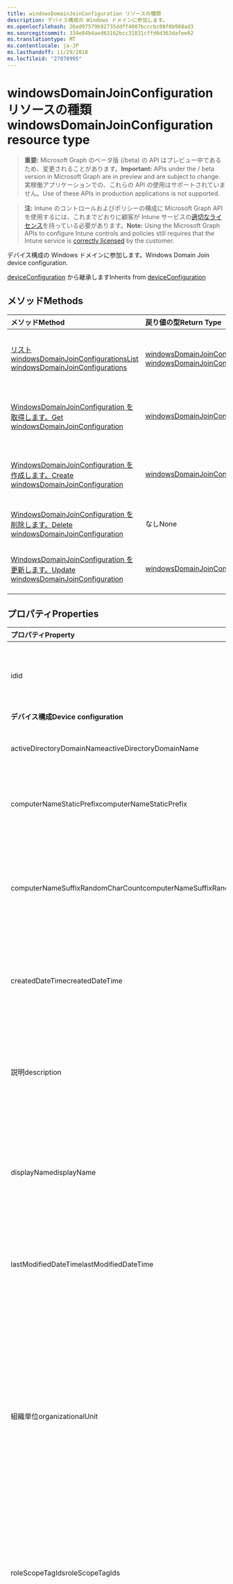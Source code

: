 ```yaml
---
title: windowsDomainJoinConfiguration リソースの種類
description: デバイス構成の Windows ドメインに参加します。
ms.openlocfilehash: 26ed97579b92735ddff4087bcccbc08f0b988ad3
ms.sourcegitcommit: 334e84b4aed63162bcc31831cffd6d363dafee02
ms.translationtype: MT
ms.contentlocale: ja-JP
ms.lasthandoff: 11/29/2018
ms.locfileid: "27070995"
---
```

# <a name="windowsdomainjoinconfiguration-resource-type"></a><span data-ttu-id="00bdb-103">windowsDomainJoinConfiguration リソースの種類</span><span class="sxs-lookup"><span data-stu-id="00bdb-103">windowsDomainJoinConfiguration resource type</span></span>

> <span data-ttu-id="00bdb-104">**重要:** Microsoft Graph のベータ版 (/beta) の API はプレビュー中であるため、変更されることがあります。</span><span class="sxs-lookup"><span data-stu-id="00bdb-104">**Important:** APIs under the / beta version in Microsoft Graph are in preview and are subject to change.</span></span> <span data-ttu-id="00bdb-105">実稼働アプリケーションでの、これらの API の使用はサポートされていません。</span><span class="sxs-lookup"><span data-stu-id="00bdb-105">Use of these APIs in production applications is not supported.</span></span>

> <span data-ttu-id="00bdb-106">**注:** Intune のコントロールおよびポリシーの構成に Microsoft Graph API を使用するには、これまでどおりに顧客が Intune サービスの[適切なライセンス](https://go.microsoft.com/fwlink/?linkid=839381)を持っている必要があります。</span><span class="sxs-lookup"><span data-stu-id="00bdb-106">**Note:** Using the Microsoft Graph APIs to configure Intune controls and policies still requires that the Intune service is [correctly licensed](https://go.microsoft.com/fwlink/?linkid=839381) by the customer.</span></span>

<span data-ttu-id="00bdb-107">デバイス構成の Windows ドメインに参加します。</span><span class="sxs-lookup"><span data-stu-id="00bdb-107">Windows Domain Join device configuration.</span></span>

<span data-ttu-id="00bdb-108">[deviceConfiguration](../resources/intune-deviceconfig-deviceconfiguration.md) から継承します</span><span class="sxs-lookup"><span data-stu-id="00bdb-108">Inherits from [deviceConfiguration](../resources/intune-deviceconfig-deviceconfiguration.md)</span></span>

## <a name="methods"></a><span data-ttu-id="00bdb-109">メソッド</span><span class="sxs-lookup"><span data-stu-id="00bdb-109">Methods</span></span>
|<span data-ttu-id="00bdb-110">メソッド</span><span class="sxs-lookup"><span data-stu-id="00bdb-110">Method</span></span>|<span data-ttu-id="00bdb-111">戻り値の型</span><span class="sxs-lookup"><span data-stu-id="00bdb-111">Return Type</span></span>|<span data-ttu-id="00bdb-112">説明</span><span class="sxs-lookup"><span data-stu-id="00bdb-112">Description</span></span>|
|:---|:---|:---|
|[<span data-ttu-id="00bdb-113">リスト windowsDomainJoinConfigurations</span><span class="sxs-lookup"><span data-stu-id="00bdb-113">List windowsDomainJoinConfigurations</span></span>](../api/intune-shared-windowsdomainjoinconfiguration-list.md)|<span data-ttu-id="00bdb-114">[windowsDomainJoinConfiguration](../resources/intune-shared-windowsdomainjoinconfiguration.md)コレクション</span><span class="sxs-lookup"><span data-stu-id="00bdb-114">[windowsDomainJoinConfiguration](../resources/intune-shared-windowsdomainjoinconfiguration.md) collection</span></span>|<span data-ttu-id="00bdb-115">[WindowsDomainJoinConfiguration](../resources/intune-shared-windowsdomainjoinconfiguration.md)オブジェクトのプロパティと関係を一覧表示します。</span><span class="sxs-lookup"><span data-stu-id="00bdb-115">List properties and relationships of the [windowsDomainJoinConfiguration](../resources/intune-shared-windowsdomainjoinconfiguration.md) objects.</span></span>|
|[<span data-ttu-id="00bdb-116">WindowsDomainJoinConfiguration を取得します。</span><span class="sxs-lookup"><span data-stu-id="00bdb-116">Get windowsDomainJoinConfiguration</span></span>](../api/intune-shared-windowsdomainjoinconfiguration-get.md)|[<span data-ttu-id="00bdb-117">windowsDomainJoinConfiguration</span><span class="sxs-lookup"><span data-stu-id="00bdb-117">windowsDomainJoinConfiguration</span></span>](../resources/intune-shared-windowsdomainjoinconfiguration.md)|<span data-ttu-id="00bdb-118">[WindowsDomainJoinConfiguration](../resources/intune-shared-windowsdomainjoinconfiguration.md)オブジェクトのプロパティと関係を参照してください。</span><span class="sxs-lookup"><span data-stu-id="00bdb-118">Read properties and relationships of the [windowsDomainJoinConfiguration](../resources/intune-shared-windowsdomainjoinconfiguration.md) object.</span></span>|
|[<span data-ttu-id="00bdb-119">WindowsDomainJoinConfiguration を作成します。</span><span class="sxs-lookup"><span data-stu-id="00bdb-119">Create windowsDomainJoinConfiguration</span></span>](../api/intune-shared-windowsdomainjoinconfiguration-create.md)|[<span data-ttu-id="00bdb-120">windowsDomainJoinConfiguration</span><span class="sxs-lookup"><span data-stu-id="00bdb-120">windowsDomainJoinConfiguration</span></span>](../resources/intune-shared-windowsdomainjoinconfiguration.md)|<span data-ttu-id="00bdb-121">新しい[windowsDomainJoinConfiguration](../resources/intune-shared-windowsdomainjoinconfiguration.md)オブジェクトを作成します。</span><span class="sxs-lookup"><span data-stu-id="00bdb-121">Create a new [windowsDomainJoinConfiguration](../resources/intune-shared-windowsdomainjoinconfiguration.md) object.</span></span>|
|[<span data-ttu-id="00bdb-122">WindowsDomainJoinConfiguration を削除します。</span><span class="sxs-lookup"><span data-stu-id="00bdb-122">Delete windowsDomainJoinConfiguration</span></span>](../api/intune-shared-windowsdomainjoinconfiguration-delete.md)|<span data-ttu-id="00bdb-123">なし</span><span class="sxs-lookup"><span data-stu-id="00bdb-123">None</span></span>|<span data-ttu-id="00bdb-124">の[windowsDomainJoinConfiguration](../resources/intune-shared-windowsdomainjoinconfiguration.md)を削除します。</span><span class="sxs-lookup"><span data-stu-id="00bdb-124">Deletes a [windowsDomainJoinConfiguration](../resources/intune-shared-windowsdomainjoinconfiguration.md).</span></span>|<span data-ttu-id="00bdb-125">[WindowsDomainJoinConfiguration](../resources/intune-shared-windowsdomainjoinconfiguration.md)オブジェクトを削除します。</span><span class="sxs-lookup"><span data-stu-id="00bdb-125">Delete a [windowsDomainJoinConfiguration](../resources/intune-shared-windowsdomainjoinconfiguration.md) object.</span></span>|
|[<span data-ttu-id="00bdb-126">WindowsDomainJoinConfiguration を更新します。</span><span class="sxs-lookup"><span data-stu-id="00bdb-126">Update windowsDomainJoinConfiguration</span></span>](../api/intune-shared-windowsdomainjoinconfiguration-update.md)|[<span data-ttu-id="00bdb-127">windowsDomainJoinConfiguration</span><span class="sxs-lookup"><span data-stu-id="00bdb-127">windowsDomainJoinConfiguration</span></span>](../resources/intune-shared-windowsdomainjoinconfiguration.md)|<span data-ttu-id="00bdb-128">[WindowsDomainJoinConfiguration](../resources/intune-shared-windowsdomainjoinconfiguration.md)オブジェクトのプロパティを更新します。</span><span class="sxs-lookup"><span data-stu-id="00bdb-128">Update the properties of a [windowsDomainJoinConfiguration](../resources/intune-shared-windowsdomainjoinconfiguration.md) object.</span></span>|

## <a name="properties"></a><span data-ttu-id="00bdb-129">プロパティ</span><span class="sxs-lookup"><span data-stu-id="00bdb-129">Properties</span></span>
|<span data-ttu-id="00bdb-130">プロパティ</span><span class="sxs-lookup"><span data-stu-id="00bdb-130">Property</span></span>|<span data-ttu-id="00bdb-131">型</span><span class="sxs-lookup"><span data-stu-id="00bdb-131">Type</span></span>|<span data-ttu-id="00bdb-132">説明</span><span class="sxs-lookup"><span data-stu-id="00bdb-132">Description</span></span>|
|:---|:---|:---|
|<span data-ttu-id="00bdb-133">id</span><span class="sxs-lookup"><span data-stu-id="00bdb-133">id</span></span>|<span data-ttu-id="00bdb-134">String</span><span class="sxs-lookup"><span data-stu-id="00bdb-134">String</span></span>|<span data-ttu-id="00bdb-135">エンティティのキー。</span><span class="sxs-lookup"><span data-stu-id="00bdb-135">Key of the entity.</span></span> <span data-ttu-id="00bdb-136">[deviceConfiguration](../resources/intune-deviceconfig-deviceconfiguration.md) から継承します</span><span class="sxs-lookup"><span data-stu-id="00bdb-136">Inherited from [deviceConfiguration](../resources/intune-deviceconfig-deviceconfiguration.md)</span></span>|
|<span data-ttu-id="00bdb-137">**デバイス構成**</span><span class="sxs-lookup"><span data-stu-id="00bdb-137">**Device configuration**</span></span>|
|<span data-ttu-id="00bdb-138">activeDirectoryDomainName</span><span class="sxs-lookup"><span data-stu-id="00bdb-138">activeDirectoryDomainName</span></span>|<span data-ttu-id="00bdb-139">String</span><span class="sxs-lookup"><span data-stu-id="00bdb-139">String</span></span>|<span data-ttu-id="00bdb-140">参加するアクティブなディレクトリ ドメイン名です。</span><span class="sxs-lookup"><span data-stu-id="00bdb-140">Active Directory domain name to join.</span></span>|
|<span data-ttu-id="00bdb-141">computerNameStaticPrefix</span><span class="sxs-lookup"><span data-stu-id="00bdb-141">computerNameStaticPrefix</span></span>|<span data-ttu-id="00bdb-142">String</span><span class="sxs-lookup"><span data-stu-id="00bdb-142">String</span></span>|<span data-ttu-id="00bdb-143">コンピューター名に使用するプレフィックスを固定します。</span><span class="sxs-lookup"><span data-stu-id="00bdb-143">Fixed prefix to be used for computer name.</span></span>|
|<span data-ttu-id="00bdb-144">computerNameSuffixRandomCharCount</span><span class="sxs-lookup"><span data-stu-id="00bdb-144">computerNameSuffixRandomCharCount</span></span>|<span data-ttu-id="00bdb-145">Int32</span><span class="sxs-lookup"><span data-stu-id="00bdb-145">Int32</span></span>|<span data-ttu-id="00bdb-146">コンピューター名にサフィックスとして使用される文字を動的に生成します。</span><span class="sxs-lookup"><span data-stu-id="00bdb-146">Dynamically generated characters used as suffix for computer name.</span></span> <span data-ttu-id="00bdb-147">3 ~ 14 の有効な値</span><span class="sxs-lookup"><span data-stu-id="00bdb-147">Valid values 3 to 14</span></span>|
|<span data-ttu-id="00bdb-148">createdDateTime</span><span class="sxs-lookup"><span data-stu-id="00bdb-148">createdDateTime</span></span>|<span data-ttu-id="00bdb-149">DateTimeOffset</span><span class="sxs-lookup"><span data-stu-id="00bdb-149">DateTimeOffset</span></span>|<span data-ttu-id="00bdb-150">オブジェクトが作成された DateTime。</span><span class="sxs-lookup"><span data-stu-id="00bdb-150">DateTime the object was created.</span></span> <span data-ttu-id="00bdb-151">[deviceConfiguration](../resources/intune-deviceconfig-deviceconfiguration.md) から継承します</span><span class="sxs-lookup"><span data-stu-id="00bdb-151">Inherited from [deviceConfiguration](../resources/intune-deviceconfig-deviceconfiguration.md)</span></span>|
|<span data-ttu-id="00bdb-152">説明</span><span class="sxs-lookup"><span data-stu-id="00bdb-152">description</span></span>|<span data-ttu-id="00bdb-153">String</span><span class="sxs-lookup"><span data-stu-id="00bdb-153">String</span></span>|<span data-ttu-id="00bdb-154">デバイス構成について管理者が提供した説明。</span><span class="sxs-lookup"><span data-stu-id="00bdb-154">Admin provided description of the Device Configuration.</span></span> <span data-ttu-id="00bdb-155">[deviceConfiguration](../resources/intune-deviceconfig-deviceconfiguration.md) から継承します</span><span class="sxs-lookup"><span data-stu-id="00bdb-155">Inherited from [deviceConfiguration](../resources/intune-deviceconfig-deviceconfiguration.md)</span></span>|
|<span data-ttu-id="00bdb-156">displayName</span><span class="sxs-lookup"><span data-stu-id="00bdb-156">displayName</span></span>|<span data-ttu-id="00bdb-157">String</span><span class="sxs-lookup"><span data-stu-id="00bdb-157">String</span></span>|<span data-ttu-id="00bdb-158">デバイス構成について管理者が指定した名前。</span><span class="sxs-lookup"><span data-stu-id="00bdb-158">Admin provided name of the device configuration.</span></span> <span data-ttu-id="00bdb-159">[deviceConfiguration](../resources/intune-deviceconfig-deviceconfiguration.md) から継承します</span><span class="sxs-lookup"><span data-stu-id="00bdb-159">Inherited from [deviceConfiguration](../resources/intune-deviceconfig-deviceconfiguration.md)</span></span>|
|<span data-ttu-id="00bdb-160">lastModifiedDateTime</span><span class="sxs-lookup"><span data-stu-id="00bdb-160">lastModifiedDateTime</span></span>|<span data-ttu-id="00bdb-161">DateTimeOffset</span><span class="sxs-lookup"><span data-stu-id="00bdb-161">DateTimeOffset</span></span>|<span data-ttu-id="00bdb-162">オブジェクトが最後に変更された DateTime。</span><span class="sxs-lookup"><span data-stu-id="00bdb-162">DateTime the object was last modified.</span></span> <span data-ttu-id="00bdb-163">[deviceConfiguration](../resources/intune-deviceconfig-deviceconfiguration.md) から継承します</span><span class="sxs-lookup"><span data-stu-id="00bdb-163">Inherited from [deviceConfiguration](../resources/intune-deviceconfig-deviceconfiguration.md)</span></span>|
|<span data-ttu-id="00bdb-164">組織単位</span><span class="sxs-lookup"><span data-stu-id="00bdb-164">organizationalUnit</span></span>|<span data-ttu-id="00bdb-165">String</span><span class="sxs-lookup"><span data-stu-id="00bdb-165">String</span></span>|<span data-ttu-id="00bdb-166">組織単位 (OU) のコンピューター アカウントを作成する場所です。</span><span class="sxs-lookup"><span data-stu-id="00bdb-166">Organizational unit (OU) where the computer account will be created.</span></span> <span data-ttu-id="00bdb-167">このパラメーターが NULL の場合は、ドメインで公開されている、よく知られているコンピューター オブジェクトのコンテナーが使用されます。</span><span class="sxs-lookup"><span data-stu-id="00bdb-167">If this parameter is NULL, the well known computer object container will be used as published in the domain.</span></span>|
|<span data-ttu-id="00bdb-168">roleScopeTagIds</span><span class="sxs-lookup"><span data-stu-id="00bdb-168">roleScopeTagIds</span></span>|<span data-ttu-id="00bdb-169">String コレクション</span><span class="sxs-lookup"><span data-stu-id="00bdb-169">String collection</span></span>|<span data-ttu-id="00bdb-170">このエンティティ インスタンスのスコープのタグのリストです。</span><span class="sxs-lookup"><span data-stu-id="00bdb-170">List of Scope Tags for this Entity instance.</span></span> <span data-ttu-id="00bdb-171">[deviceConfiguration](../resources/intune-deviceconfig-deviceconfiguration.md) から継承します</span><span class="sxs-lookup"><span data-stu-id="00bdb-171">Inherited from [deviceConfiguration](../resources/intune-deviceconfig-deviceconfiguration.md)</span></span>|
|<span data-ttu-id="00bdb-172">supportsScopeTags</span><span class="sxs-lookup"><span data-stu-id="00bdb-172">supportsScopeTags</span></span>|<span data-ttu-id="00bdb-173">ブール値</span><span class="sxs-lookup"><span data-stu-id="00bdb-173">Boolean</span></span>|<span data-ttu-id="00bdb-174">デバイスの構成を基になるスコープのタグの割り当てをサポートしているかどうかを示します。</span><span class="sxs-lookup"><span data-stu-id="00bdb-174">Indicates whether or not the underlying Device Configuration supports the assignment of scope tags.</span></span> <span data-ttu-id="00bdb-175">この値が false であり、エンティティをスコープ指定されたユーザーには表示されませんがある場合、ScopeTags プロパティに割り当てることは許可されていません。</span><span class="sxs-lookup"><span data-stu-id="00bdb-175">Assigning to the ScopeTags property is not allowed when this value is false and entities will not be visible to scoped users.</span></span> <span data-ttu-id="00bdb-176">これは、Silverlight で作成されたレガシ ポリシーに対して発生し、削除して、Azure ポータル内のポリシーを再作成することで解決できます。</span><span class="sxs-lookup"><span data-stu-id="00bdb-176">This occurs for Legacy policies created in Silverlight and can be resolved by deleting and recreating the policy in the Azure Portal.</span></span> <span data-ttu-id="00bdb-177">このプロパティは値の取得のみ可能です。</span><span class="sxs-lookup"><span data-stu-id="00bdb-177">This property is read-only.</span></span> <span data-ttu-id="00bdb-178">[deviceConfiguration](../resources/intune-deviceconfig-deviceconfiguration.md) から継承します</span><span class="sxs-lookup"><span data-stu-id="00bdb-178">Inherited from [deviceConfiguration](../resources/intune-deviceconfig-deviceconfiguration.md)</span></span>|
|<span data-ttu-id="00bdb-179">version</span><span class="sxs-lookup"><span data-stu-id="00bdb-179">version</span></span>|<span data-ttu-id="00bdb-180">Int32</span><span class="sxs-lookup"><span data-stu-id="00bdb-180">Int32</span></span>|<span data-ttu-id="00bdb-181">デバイス構成のバージョン。</span><span class="sxs-lookup"><span data-stu-id="00bdb-181">Version of the device configuration.</span></span> <span data-ttu-id="00bdb-182">[deviceConfiguration](../resources/intune-deviceconfig-deviceconfiguration.md) から継承します</span><span class="sxs-lookup"><span data-stu-id="00bdb-182">Inherited from [deviceConfiguration](../resources/intune-deviceconfig-deviceconfiguration.md)</span></span>|

## <a name="relationships"></a><span data-ttu-id="00bdb-183">リレーションシップ</span><span class="sxs-lookup"><span data-stu-id="00bdb-183">Relationships</span></span>
|<span data-ttu-id="00bdb-184">リレーションシップ</span><span class="sxs-lookup"><span data-stu-id="00bdb-184">Relationship</span></span>|<span data-ttu-id="00bdb-185">型</span><span class="sxs-lookup"><span data-stu-id="00bdb-185">Type</span></span>|<span data-ttu-id="00bdb-186">説明</span><span class="sxs-lookup"><span data-stu-id="00bdb-186">Description</span></span>|
|:---|:---|:---|
|<span data-ttu-id="00bdb-187">**デバイス構成**</span><span class="sxs-lookup"><span data-stu-id="00bdb-187">**Device configuration**</span></span>|
|<span data-ttu-id="00bdb-188">assignments</span><span class="sxs-lookup"><span data-stu-id="00bdb-188">assignments</span></span>|<span data-ttu-id="00bdb-189">[deviceConfigurationAssignment](../resources/intune-deviceconfig-deviceconfigurationassignment.md) コレクション</span><span class="sxs-lookup"><span data-stu-id="00bdb-189">[deviceConfigurationAssignment](../resources/intune-deviceconfig-deviceconfigurationassignment.md) collection</span></span>|<span data-ttu-id="00bdb-190">デバイスの構成プロファイルの割り当てのリスト。</span><span class="sxs-lookup"><span data-stu-id="00bdb-190">The list of assignments for the device configuration profile.</span></span> <span data-ttu-id="00bdb-191">[deviceConfiguration](../resources/intune-deviceconfig-deviceconfiguration.md) から継承します</span><span class="sxs-lookup"><span data-stu-id="00bdb-191">Inherited from [deviceConfiguration](../resources/intune-deviceconfig-deviceconfiguration.md)</span></span>|
|<span data-ttu-id="00bdb-192">deviceSettingStateSummaries</span><span class="sxs-lookup"><span data-stu-id="00bdb-192">deviceSettingStateSummaries</span></span>|<span data-ttu-id="00bdb-193">[settingStateDeviceSummary](../resources/intune-deviceconfig-settingstatedevicesummary.md) コレクション</span><span class="sxs-lookup"><span data-stu-id="00bdb-193">[settingStateDeviceSummary](../resources/intune-deviceconfig-settingstatedevicesummary.md) collection</span></span>|<span data-ttu-id="00bdb-194">デバイス構成設定状態のデバイスの要約 ([deviceConfiguration](../resources/intune-deviceconfig-deviceconfiguration.md) から継承)</span><span class="sxs-lookup"><span data-stu-id="00bdb-194">Device Configuration Setting State Device Summary Inherited from [deviceConfiguration](../resources/intune-deviceconfig-deviceconfiguration.md)</span></span>|
|<span data-ttu-id="00bdb-195">deviceStatuses</span><span class="sxs-lookup"><span data-stu-id="00bdb-195">deviceStatuses</span></span>|<span data-ttu-id="00bdb-196">[deviceConfigurationDeviceStatus](../resources/intune-deviceconfig-deviceconfigurationdevicestatus.md) コレクション</span><span class="sxs-lookup"><span data-stu-id="00bdb-196">[deviceConfigurationDeviceStatus](../resources/intune-deviceconfig-deviceconfigurationdevicestatus.md) collection</span></span>|<span data-ttu-id="00bdb-197">デバイスごとのデバイス構成のインストール状況。</span><span class="sxs-lookup"><span data-stu-id="00bdb-197">Device configuration installation status by device.</span></span> <span data-ttu-id="00bdb-198">[deviceConfiguration](../resources/intune-deviceconfig-deviceconfiguration.md) から継承します</span><span class="sxs-lookup"><span data-stu-id="00bdb-198">Inherited from [deviceConfiguration](../resources/intune-deviceconfig-deviceconfiguration.md)</span></span>|
|<span data-ttu-id="00bdb-199">deviceStatusOverview</span><span class="sxs-lookup"><span data-stu-id="00bdb-199">deviceStatusOverview</span></span>|[<span data-ttu-id="00bdb-200">deviceConfigurationDeviceOverview</span><span class="sxs-lookup"><span data-stu-id="00bdb-200">deviceConfigurationDeviceOverview</span></span>](../resources/intune-deviceconfig-deviceconfigurationdeviceoverview.md)|<span data-ttu-id="00bdb-201">デバイス構成のデバイス状態の概要 ([deviceConfiguration](../resources/intune-deviceconfig-deviceconfiguration.md) から継承)</span><span class="sxs-lookup"><span data-stu-id="00bdb-201">Device Configuration devices status overview Inherited from [deviceConfiguration](../resources/intune-deviceconfig-deviceconfiguration.md)</span></span>|
|<span data-ttu-id="00bdb-202">groupAssignments</span><span class="sxs-lookup"><span data-stu-id="00bdb-202">groupAssignments</span></span>|<span data-ttu-id="00bdb-203">[deviceConfigurationGroupAssignment](../resources/intune-deviceconfig-deviceconfigurationgroupassignment.md)コレクション</span><span class="sxs-lookup"><span data-stu-id="00bdb-203">[deviceConfigurationGroupAssignment](../resources/intune-deviceconfig-deviceconfigurationgroupassignment.md) collection</span></span>|<span data-ttu-id="00bdb-204">デバイスの構成プロファイルのグループ割り当てのリストです。</span><span class="sxs-lookup"><span data-stu-id="00bdb-204">The list of group assignments for the device configuration profile.</span></span> <span data-ttu-id="00bdb-205">[deviceConfiguration](../resources/intune-deviceconfig-deviceconfiguration.md) から継承します</span><span class="sxs-lookup"><span data-stu-id="00bdb-205">Inherited from [deviceConfiguration](../resources/intune-deviceconfig-deviceconfiguration.md)</span></span>|
|<span data-ttu-id="00bdb-206">networkAccessConfigurations</span><span class="sxs-lookup"><span data-stu-id="00bdb-206">networkAccessConfigurations</span></span>|<span data-ttu-id="00bdb-207">[deviceConfiguration](../resources/intune-deviceconfig-deviceconfiguration.md) コレクション</span><span class="sxs-lookup"><span data-stu-id="00bdb-207">[deviceConfiguration](../resources/intune-deviceconfig-deviceconfiguration.md) collection</span></span>|<span data-ttu-id="00bdb-208">ネットワーク接続に必要なデバイスの構成への参照</span><span class="sxs-lookup"><span data-stu-id="00bdb-208">Reference to device configurations required for network connectivity</span></span>|
|<span data-ttu-id="00bdb-209">userStatuses</span><span class="sxs-lookup"><span data-stu-id="00bdb-209">userStatuses</span></span>|<span data-ttu-id="00bdb-210">[deviceConfigurationUserStatus](../resources/intune-deviceconfig-deviceconfigurationuserstatus.md) コレクション</span><span class="sxs-lookup"><span data-stu-id="00bdb-210">[deviceConfigurationUserStatus](../resources/intune-deviceconfig-deviceconfigurationuserstatus.md) collection</span></span>|<span data-ttu-id="00bdb-211">ユーザーごとのデバイス構成のインストール状況。</span><span class="sxs-lookup"><span data-stu-id="00bdb-211">Device configuration installation stauts by user.</span></span> <span data-ttu-id="00bdb-212">[deviceConfiguration](../resources/intune-deviceconfig-deviceconfiguration.md) から継承します</span><span class="sxs-lookup"><span data-stu-id="00bdb-212">Inherited from [deviceConfiguration](../resources/intune-deviceconfig-deviceconfiguration.md)</span></span>|
|<span data-ttu-id="00bdb-213">userStatusOverview</span><span class="sxs-lookup"><span data-stu-id="00bdb-213">userStatusOverview</span></span>|[<span data-ttu-id="00bdb-214">deviceConfigurationUserOverview</span><span class="sxs-lookup"><span data-stu-id="00bdb-214">deviceConfigurationUserOverview</span></span>](../resources/intune-deviceconfig-deviceconfigurationuseroverview.md)|<span data-ttu-id="00bdb-215">デバイス構成のユーザー状態の概要 ([deviceConfiguration](../resources/intune-deviceconfig-deviceconfiguration.md) から継承)</span><span class="sxs-lookup"><span data-stu-id="00bdb-215">Device Configuration users status overview Inherited from [deviceConfiguration](../resources/intune-deviceconfig-deviceconfiguration.md)</span></span>|

## <a name="json-representation"></a><span data-ttu-id="00bdb-216">JSON 表記</span><span class="sxs-lookup"><span data-stu-id="00bdb-216">JSON Representation</span></span>
<span data-ttu-id="00bdb-217">以下は、リソースの JSON 表記です。</span><span class="sxs-lookup"><span data-stu-id="00bdb-217">Here is a JSON representation of the resource.</span></span>  <span data-ttu-id="00bdb-218">注: 簡潔にするために、ここに示す応答オブジェクトは切り詰められている場合があります。</span><span class="sxs-lookup"><span data-stu-id="00bdb-218">Note: The response object shown here may be truncated for brevity.</span></span> <span data-ttu-id="00bdb-219">応答オブジェクトには、呼び出しのコンテキストに関連するプロパティが含まれています。</span><span class="sxs-lookup"><span data-stu-id="00bdb-219">Response objects will contain properties relevant to the context of the call.</span></span>
<!-- {
  "blockType": "resource",
  "keyProperty": "id",
  "@odata.type": "microsoft.graph.windowsDomainJoinConfiguration"
}
-->
``` json
{
  "@odata.type": "#microsoft.graph.windowsDomainJoinConfiguration",
  "id": "String (identifier)",
  "lastModifiedDateTime": "String (timestamp)",
  "createdDateTime": "String (timestamp)",
  "description": "String",
  "displayName": "String",
  "version": 1024,
  "computerNameStaticPrefix": "String",
  "computerNameSuffixRandomCharCount": 1024,
  "activeDirectoryDomainName": "String"
}
```



